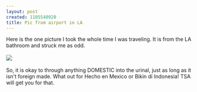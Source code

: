 ```yaml
--- 
layout: post
created: 1105540920
title: Pic from airport in LA
---
```

Here is the one picture I took the whole time I was traveling.  It is from the LA bathroom and struck me as odd.
<br />
<br /><img src="/sites/default/files/blog/bl-foreighn.jpg" />
<br />
<br />So, it is okay to through anything DOMESTIC into the urinal, just as long as it isn't foreign made.  What out for Hecho en Mexico or Bikin di Indonesia!  TSA will get you for that.
